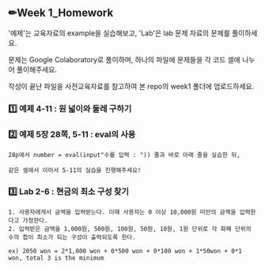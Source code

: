 ## ✏Week 1_Homework
'예제'는 교육자료의 example을 실습해보고, 'Lab'은 lab 문제 자료의 문제를 풀이하세요.

문제는 Google Colaboratory로 풀이하며, 하나의 파일에 문제들을 각 코드 셀에 나누어 풀이해주세요.

작성이 끝난 파일을 사전교육자료를 참고하여 본 repo의 week1 폴더에 업로드하세요.


### 1️⃣ 예제 4-11 : 원 넓이와 둘레 구하기


### 2️⃣ 예제 5장 28쪽, 5-11 : eval의 사용
```
28p에서 number = eval(input"수를 입력 : ")) 줄과 바로 아래 줄을 실습한 뒤,

같은 셀에서 이어서 5-11의 실습을 진행해주세요!
```

### 3️⃣ Lab 2-6 : 현금의 최소 구성 찾기
```
1. 사용자에게서 금액을 입력받는다. 이때 사용자는 0 이상 10,000원 미만의 금액을 입력한다고 가정한다.
2. 입력받은 금액을 1,000원, 500원, 100원, 50원, 10원, 1원 단위로 각 화폐 단위의 수의 합이 최소가 되는 구성이 출력되도록 한다.

ex) 2050 won = 2*1,000 won + 0*500 won + 0*100 won + 1*50won + 0*1 won, total 3 is the minimum
```
